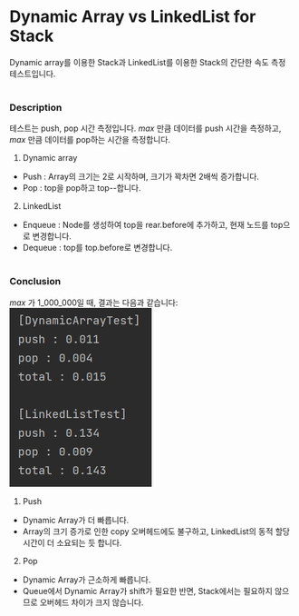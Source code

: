 # Dynamic Array vs LinkedList for Stack
Dynamic array를 이용한 Stack과 LinkedList를 이용한 Stack의 간단한 속도 측정 테스트입니다.  
&nbsp;  

### Description
테스트는 push, pop 시간 측정입니다. _max_ 만큼 데이터를 push 시간을 측정하고,
_max_ 만큼 데이터를 pop하는 시간을 측정합니다.  
1. Dynamic array  
- Push : Array의 크기는 2로 시작하며, 크기가 꽉차면 2배씩 증가합니다.
- Pop : top을 pop하고 top--합니다.
2. LinkedList  
- Enqueue : Node를 생성하여 top을 rear.before에 추가하고, 현재 노드를 top으로 변경합니다.
- Dequeue : top를 top.before로 변경합니다.  
&nbsp;  

### Conclusion
_max_ 가 1_000_000일 때, 결과는 다음과 같습니다:  
![capture](./image/capture.PNG)  

1. Push  
- Dynamic Array가 더 빠릅니다.
- Array의 크기 증가로 인한 copy 오버헤드에도 불구하고, LinkedList의 동적 할당 시간이 더 소요되는 듯 합니다.
2. Pop  
- Dynamic Array가 근소하게 빠릅니다.  
- Queue에서 Dynamic Array가 shift가 필요한 반면, Stack에서는 필요하지 않으므로 오버헤드 차이가 크지 않습니다.
